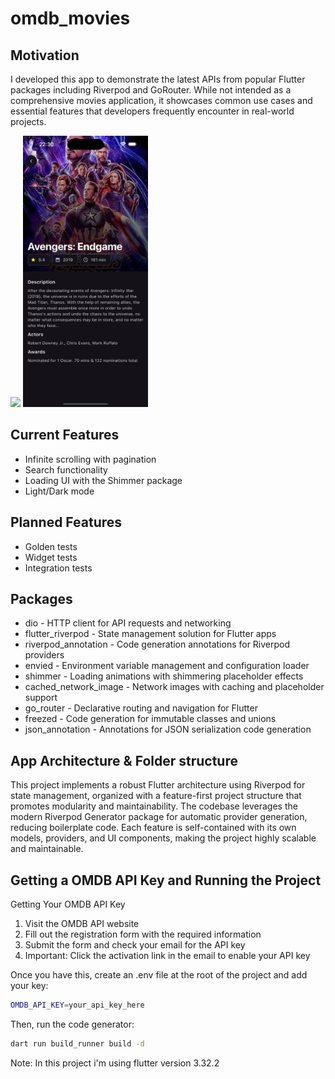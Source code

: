 # omdb_movies

## Motivation

I developed this app to demonstrate the latest APIs from popular Flutter packages including Riverpod and GoRouter. While not intended as a comprehensive movies application, it showcases common use cases and essential features that developers frequently encounter in real-world projects.

<img src="images/movies_screen_iphone.png" width="200"> <img src="images/movie_details_screen_iphone.png" width="200">

## Current Features

* Infinite scrolling with pagination
* Search functionality
* Loading UI with the Shimmer package
* Light/Dark mode

## Planned Features

* Golden tests
* Widget tests
* Integration tests

## Packages

* dio - HTTP client for API requests and networking
* flutter_riverpod - State management solution for Flutter apps
* riverpod_annotation - Code generation annotations for Riverpod providers
* envied - Environment variable management and configuration loader
* shimmer - Loading animations with shimmering placeholder effects
* cached_network_image - Network images with caching and placeholder support
* go_router - Declarative routing and navigation for Flutter
* freezed - Code generation for immutable classes and unions
* json_annotation - Annotations for JSON serialization code generation

## App Architecture & Folder structure

This project implements a robust Flutter architecture using Riverpod for state management, organized with a feature-first project structure that promotes modularity and maintainability. The codebase leverages the modern Riverpod Generator package for automatic provider generation, reducing boilerplate code. Each feature is self-contained with its own models, providers, and UI components, making the project highly scalable and maintainable.

## Getting a OMDB API Key and Running the Project

Getting Your OMDB API Key

1. Visit the OMDB API website
2. Fill out the registration form with the required information
3. Submit the form and check your email for the API key
4. Important: Click the activation link in the email to enable your API key

Once you have this, create an .env file at the root of the project and add your key:

```bash
OMDB_API_KEY=your_api_key_here
```
Then, run the code generator:

```bash
dart run build_runner build -d
```

Note: In this project i'm using flutter version 3.32.2



